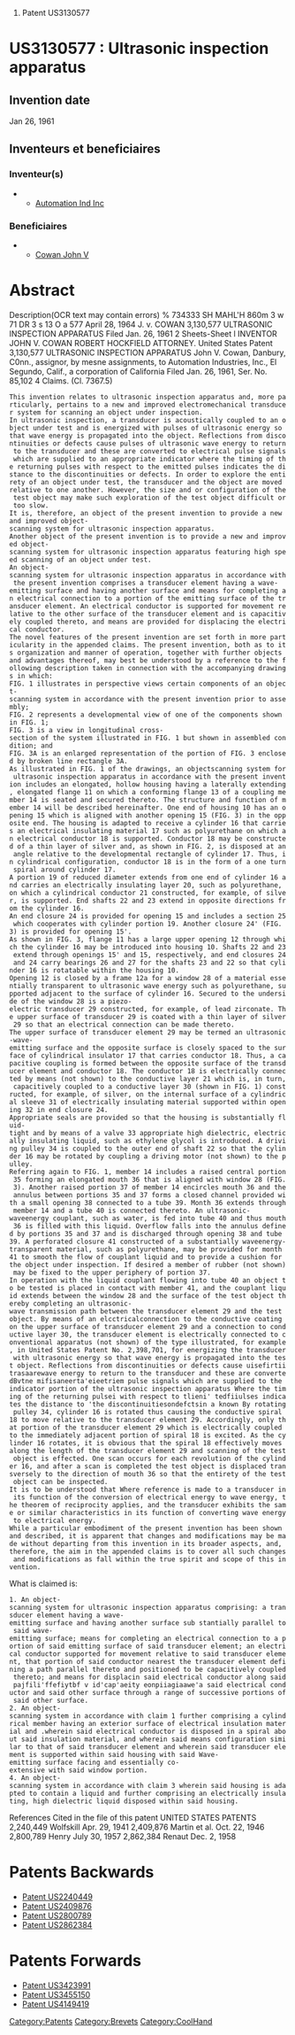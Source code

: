1.  Patent US3130577

US3130577 : Ultrasonic inspection apparatus
===========================================

Invention date
--------------

Jan 26, 1961

Inventeurs et beneficiaires
---------------------------

### Inventeur(s)

-   -   [Automation Ind Inc](Automation_Ind_Inc "wikilink")

### Beneficiaires

-   -   [Cowan John V](Cowan_John_V "wikilink")

Abstract
========

Description(OCR text may contain errors) % 734333 SH MAHL'H 860m 3 w 71
DR 3 s 13 O a 577 April 28, 1964 J. v. COWAN 3,130,577 ULTRASONIC
INSPECTION APPARATUS Filed Jan. 26, 1961 2 Sheets-Sheet l INVENTOR JOHN
V. COWAN ROBERT HOCKFIELD ATTORNEY. United States Patent 3,130,577
ULTRASONIC INSPECTION APPARATUS John V. Cowan, Danbury, C0nn., assignor,
by mesne assignments, to Automation Industries, Inc., El Segundo,
Calif., a corporation of California Filed Jan. 26, 1961, Ser. No. 85,102
4 Claims. (Cl. 7367.5)

`This invention relates to ultrasonic inspection apparatus and, more particularly, pertains to a new and improved electromechanical transducer system for scanning an object under inspection. `\
`In ultrasonic inspection, a transducer is acoustically coupled to an object under test and is energized with pulses of ultrasonic energy so that wave energy is propagated into the object. Reflections from discontinuities or defects cause pulses of ultrasonic wave energy to return to the transducer and these are converted to electrical pulse signals which are supplied to an appropriate indicator where the timing of the returning pulses with respect to the emitted pulses indicates the distance to the discontinuities or defects. In order to explore the entirety of an object under test, the transducer and the object are moved relative to one another. However, the size and or configuration of the test object may make such exploration of the test object difficult or too slow. `\
`It is, therefore, an object of the present invention to provide a new and improved object-scanning system for ultrasonic inspection apparatus. `\
`Another object of the present invention is to provide a new and improved object-scanning system for ultrasonic inspection apparatus featuring high speed scanning of an object under test. `\
`An object-scanning system for ultrasonic inspection apparatus in accordance with the present invention comprises a transducer element having a wave-emitting surface and having another surface and means for completing an electrical connection to a portion of the emitting surface of the transducer element. An electrical conductor is supported for movement relative to the other surface of the transducer element and is capacitively coupled thereto, and means are provided for displacing the electrical conductor. `\
`The novel features of the present invention are set forth in more particularity in the appended claims. The present invention, both as to its organization and manner of operation, together with further objects and advantages thereof, may best be understood by a reference to the following description taken in connection with the accompanying drawings in which: `\
`FIG. 1 illustrates in perspective views certain components of an object-scanning system in accordance with the present invention prior to assembly; `\
`FIG. 2 represents a developmental view of one of the components shown in FIG. 1; `\
`FIG. 3 is a view in longitudinal cross-section of the system illustrated in FIG. 1 but shown in assembled condition; and `\
`FIG. 3A is an enlarged representation of the portion of FIG. 3 enclosed by broken line rectangle 3A. `\
`As illustrated in FIG. 1 of the drawings, an objectscanning system for ultrasonic inspection apparatus in accordance with the present invention includes an elongated, hollow housing having a laterally extending, elongated flange 11 on which a conforming flange 13 of a coupling member 14 is seated and secured thereto. The structure and function of member 14 will be described hereinafter. One end of housing 10 has an opening 15 which is aligned with another opening 15 (FIG. 3) in the opposite end. The housing is adapted to receive a cylinder 16 that carries an electrical insulating material 17 such as polyurethane on which an electrical conductor 18 is supported. Conductor 18 may be constructed of a thin layer of silver and, as shown in FIG. 2, is disposed at an angle relative to the developmental rectangle of cylinder 17. Thus, in cylindrical configuration, conductor 18 is in the form of a one turn spiral around cylinder 17. `\
`A portion 19 of reduced diameter extends from one end of cylinder 16 and carries an electrically insulating layer 20, such as polyurethane, on which a cylindrical conductor 21 constructed, for example, of silver, is supported. End shafts 22 and 23 extend in opposite directions from the cylinder 16. `\
`An end closure 24 is provided for opening 15 and includes a section 25 which cooperates with cylinder portion 19. Another closure 24' (FIG. 3) is provided for opening 15'. `\
`As shown in FIG. 3, flange 11 has a large upper opening 12 through which the cylinder 16 may be introduced into housing 10. Shafts 22 and 23 extend through openings 15' and 15, respectively, and end closures 24 and 24 carry bearings 26 and 27 for the shafts 23 and 22 so that cylinder 16 is rotatable within the housing 10. `\
`Opening 12 is closed by a frame 12a for a window 28 of a material essentially transparent to ultrasonic wave energy such as polyurethane, supported adjacent to the surface of cylinder 16. Secured to the underside of the window 28 is a piezo-electric transducer 29 constructed, for example, of lead zirconate. The upper surface of transducer 29 is coated with a thin layer of silver 29 so that an electrical connection can be made thereto. `\
`The upper surface of transducer element 29 may be termed an ultrasonic-wave-emitting surface and the opposite surface is closely spaced to the surface of cylindrical insulator 17 that carries conductor 18. Thus, a capacitive coupling is formed between the opposite surface of the transducer element and conductor 18. The conductor 18 is electrically connected by means (not shown) to the conductive layer 21 which is, in turn, capacitively coupled to a conductive layer 30 (shown in FIG. 1) constructed, for example, of silver, on the internal surface of a cylindrical sleeve 31 of electrically insulating material supported within opening 32 in end closure 24. `\
`Appropriate seals are provided so that the housing is substantially fluid-tight and by means of a valve 33 appropriate high dielectric, electrically insulating liquid, such as ethylene glycol is introduced. A driving pulley 34 is coupled to the outer end of shaft 22 so that the cylinder 16 may be rotated by coupling a driving motor (not shown) to the pulley. `\
`Referring again to FIG. 1, member 14 includes a raised central portion 35 forming an elongated mouth 36 that is aligned with window 28 (FIG. 3). Another raised portion 37 of member 14 encircles mouth 36 and the annulus between portions 35 and 37 forms a closed channel provided with a small opening 38 connected to a tube 39. Month 36 extends through member 14 and a tube 40 is connected thereto. An ultrasonic-waveenergy couplant, such as water, is fed into tube 40 and thus mouth 36 is filled with this liquid. Overflow falls into the annulus defined by portions 35 and 37 and is discharged through opening 38 and tube 39. A perforated closure 41 constructed of a substantially waveenergy-transparent material, such as polyurethane, may be provided for month 41 to smooth the flow of couplant liquid and to provide a cushion for the object under inspection. If desired a member of rubber (not shown) may be fixed to the upper periphery of portion 37. `\
`In operation with the liquid couplant flowing into tube 40 an object to be tested is placed in contact with member 41, and the couplant liquid extends between the window 28 and the surface of the test object thereby completing an ultrasonic-wave transmission path between the transducer element 29 and the test object. By means of an elcctricalconnection to the conductive coating on the upper surface of transducer element 29 and a connection to conductive layer 30, the transducer element is electrically connected to conventional apparatus (not shown) of the type illustrated, for example, in United States Patent No. 2,398,701, for energizing the transducer with ultrasonic energy so that wave energy is propagated into the test object. Reflections from discontinuities or defects cause uisefirtiitrasaarewave energy to return to the transducer and these are convertedBvtne mifisaneerta'eieetriem pulse signals which are supplied to the indicator portion of the ultrasonic inspection apparatus Where the timing of the returning pulsei with respect to tlieni' tedfiiulses indicates the distance to 'the discontinuitiesondefctsin a known By rotating pulley 34, cylinder 16 is rotated thus causing the conductive spiral 18 to move relative to the transducer element 29. Accordingly, only that portion of the transducer element 29 which is electrically coupled to the immediately adjacent portion of spiral 18 is excited. As the cylinder 16 rotates, it is obvious that the spiral 18 effectively moves along the length of the transducer element 29 and scanning of the test object is effected. One scan occurs for each revolution of the cylinder 16, and after a scan is completed the test object is displaced transversely to the direction of mouth 36 so that the entirety of the test object can be inspected. `\
`It is to be understood that Where reference is made to a transducer in its function of the conversion of electrical energy to wave energy, the theorem of reciprocity applies, and the transducer exhibits the same or similar characteristics in its function of converting wave energy to electrical energy. `\
`While a particular embodiment of the present invention has been shown and described, it is apparent that changes and modifications may be made without departing from this invention in its broader aspects, and, therefore, the aim in the appended claims is to cover all such changes and modifications as fall within the true spirit and scope of this invention. `

What is claimed is:

`1. An object-scanning system for ultrasonic inspection apparatus comprising: a transducer element having a wave-emitting surface and having another surface sub stantially parallel to said wave-emitting surface; means for completing an electrical connection to a portion of said emitting surface of said transducer element; an electrical conductor supported for movement relative to said transducer element, that portion of said conductor nearest the transducer element defining a path parallel thereto and positioned to be capacitively coupled thereto; and means for displacin said electrical conductor along said pajfili'ffefiytbf v id'cap'aeity eonpiiagiaawe'a said electrical conductor and said other surface through a range of successive portions of said other surface. `\
`2. An object-scanning system in accordance with claim 1 further comprising a cylindrical member having an exterior surface of electrical insulation material and .wherein said electrical conductor is disposed in a spiral about said insulation material, and wherein said means configuration similar to that of said transducer element and wherein said transducer element is supported within said housing with said Wave-emitting surface facing and essentially co-extensive with said window portion. `\
`4. An object-scanning system in accordance with claim 3 wherein said housing is adapted to contain a liquid and further comprising an electrically insulating, high dielectric liquid disposed within said housing. `

References Cited in the file of this patent UNITED STATES PATENTS
2,240,449 Wolfskill Apr. 29, 1941 2,409,876 Martin et al. Oct. 22, 1946
2,800,789 Henry July 30, 1957 2,862,384 Renaut Dec. 2, 1958

Patents Backwards
=================

-   [Patent US2240449](Patent_US2240449 "wikilink")
-   [Patent US2409876](Patent_US2409876 "wikilink")
-   [Patent US2800789](Patent_US2800789 "wikilink")
-   [Patent US2862384](Patent_US2862384 "wikilink")

Patents Forwards
================

-   [Patent US3423991](Patent_US3423991 "wikilink")
-   [Patent US3455150](Patent_US3455150 "wikilink")
-   [Patent US4149419](Patent_US4149419 "wikilink")

<Category:Patents> <Category:Brevets> <Category:CoolHand>
